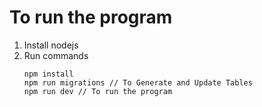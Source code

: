# To run the program
1. Install nodejs
2. Run commands
    ```
    npm install
    npm run migrations // To Generate and Update Tables
    npm run dev // To run the program
    ```